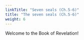 ```yaml
---
linkTitle: "Seven seals (Ch.5-6)"
title: "The seven seals (Ch.5-6)"
weight: 6
---
```


Welcome to the Book of Revelation!

<!--more-->
